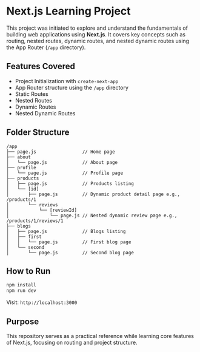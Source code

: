

# Next.js Learning Project

This project was initiated to explore and understand the fundamentals of building web applications using **Next.js**. It covers key concepts such as routing, nested routes, dynamic routes, and nested dynamic routes using the App Router (`/app` directory).

## Features Covered

* Project Initialization with `create-next-app`
* App Router structure using the `/app` directory
* Static Routes
* Nested Routes
* Dynamic Routes
* Nested Dynamic Routes

## Folder Structure

```
/app
├── page.js                 // Home page
├── about
│   └── page.js             // About page
├── profile
│   └── page.js             // Profile page
├── products
│   ├── page.js             // Products listing
│   └── [id]
│       ├── page.js         // Dynamic product detail page e.g., /products/1
│       └── reviews
│           └── [reviewId]
│               └── page.js // Nested dynamic review page e.g., /products/1/reviews/1
├── blogs
│   ├── page.js             // Blogs listing
│   ├── first
│   │   └── page.js         // First blog page
│   └── second
│       └── page.js         // Second blog page
```

## How to Run

```bash
npm install
npm run dev
```

Visit: `http://localhost:3000`

## Purpose

This repository serves as a practical reference while learning core features of Next.js, focusing on routing and project structure.
